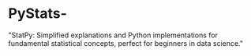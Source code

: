# PyStats-
"StatPy: Simplified explanations and Python implementations for fundamental statistical concepts, perfect for beginners in data science."
